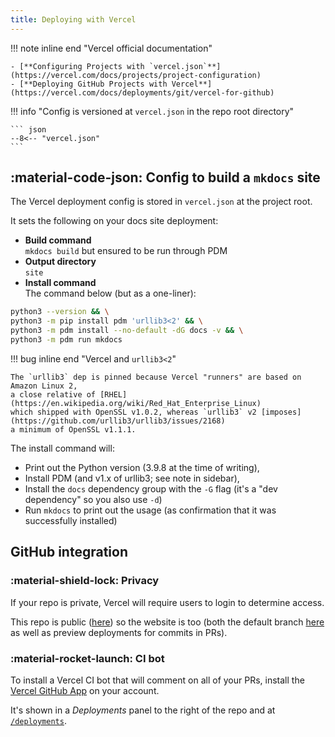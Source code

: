 ```yaml
---
title: Deploying with Vercel
---
```


!!! note inline end "Vercel official documentation"

    - [**Configuring Projects with `vercel.json`**](https://vercel.com/docs/projects/project-configuration)
    - [**Deploying GitHub Projects with Vercel**](https://vercel.com/docs/deployments/git/vercel-for-github)

!!! info "Config is versioned at `vercel.json` in the repo root directory"

    ``` json
    --8<-- "vercel.json"
    ```

## :material-code-json: Config to build a `mkdocs` site

The Vercel deployment config is stored in `vercel.json` at the project root.

It sets the following on your docs site deployment:

- **Build command**  
  `mkdocs build` but ensured to be run through PDM
- **Output directory**  
  `site`
- **Install command**  
  The command below (but as a one-liner):

```bash
python3 --version && \
python3 -m pip install pdm 'urllib3<2' && \
python3 -m pdm install --no-default -dG docs -v && \
python3 -m pdm run mkdocs
```

!!! bug inline end "Vercel and `urllib3<2`"

    The `urllib3` dep is pinned because Vercel "runners" are based on
    Amazon Linux 2,
    a close relative of [RHEL](https://en.wikipedia.org/wiki/Red_Hat_Enterprise_Linux)
    which shipped with OpenSSL v1.0.2, whereas `urllib3` v2 [imposes](https://github.com/urllib3/urllib3/issues/2168)
    a minimum of OpenSSL v1.1.1.

The install command will:

- Print out the Python version (3.9.8 at the time of writing),
- Install PDM (and v1.x of urllib3; see note in sidebar),
- Install the `docs` dependency group with the `-G` flag (it's a "dev dependency" so you also use `-d`)
- Run `mkdocs` to print out the usage (as confirmation that it was successfully installed)

## GitHub integration

### :material-shield-lock: Privacy

If your repo is private, Vercel will require users to login to determine access.

This repo is public ([here](https://github.com/lmmx/docs-pkg)) so
the website is too (both the default branch [here](https://docs-pkg.vercel.app/)
as well as preview deployments for commits in PRs).

### :material-rocket-launch: CI bot

To install a Vercel CI bot that will comment on all of your PRs,
install the [Vercel GitHub App](https://github.com/apps/vercel)
on your account.

It's shown in a _Deployments_ panel to the right of the repo and at
[`/deployments`](https://github.com/lmmx/docs-pkg/deployments).
